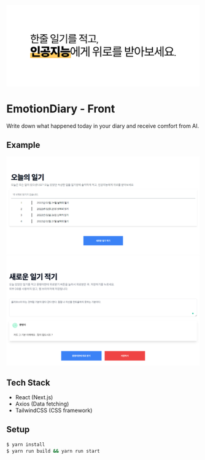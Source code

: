 ![EmotionDiary_Front](./docs/main.png)

# EmotionDiary - Front
Write down what happened today in your diary and receive comfort from AI.

## Example
![ex_1](./docs/ex_1.png)
![ex_2](./docs/ex_2.png)


## Tech Stack
- React (Next.js)
- Axios (Data fetching)
- TailwindCSS (CSS framework)

## Setup

```bash
$ yarn install
$ yarn run build && yarn run start
```